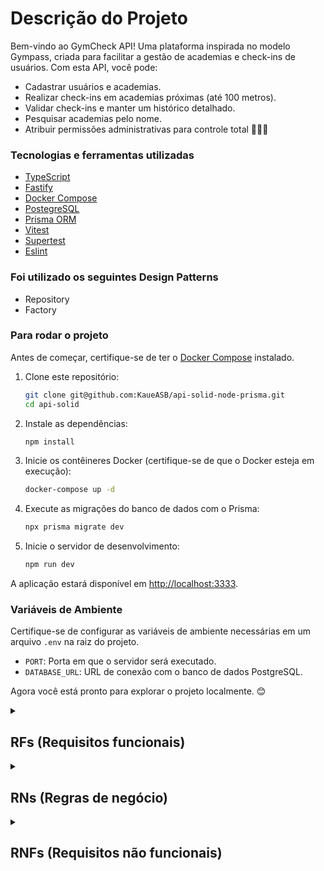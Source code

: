 # Descrição do Projeto

Bem-vindo ao GymCheck API! Uma plataforma inspirada no modelo Gympass, criada para facilitar a gestão de academias e check-ins de usuários. Com esta API, você pode:

- Cadastrar usuários e academias.
- Realizar check-ins em academias próximas (até 100 metros).
- Validar check-ins e manter um histórico detalhado.
- Pesquisar academias pelo nome.
- Atribuir permissões administrativas para controle total 💪🏋️‍♂️

### Tecnologias e ferramentas utilizadas

- [TypeScript](https://www.typescriptlang.org/)
- [Fastify](https://fastify.dev/docs/latest/Guides/Getting-Started/)
- [Docker Compose](https://docs.docker.com/compose)
- [PostegreSQL](https://www.postgresql.org/)
- [Prisma ORM](https://www.prisma.io/)
- [Vitest](https://vitest.dev/)
- [Supertest](https://github.com/ladjs/supertest)
- [Eslint](https://eslint.org/)

### Foi utilizado os seguintes Design Patterns

- Repository
- Factory  <!-- (https://refactoring.guru/design-patterns/factory-method) -->

### Para rodar o projeto

Antes de começar, certifique-se de ter o [Docker Compose](https://docs.docker.com/compose/install/) instalado.

1. Clone este repositório:

    ```bash
    git clone git@github.com:KaueASB/api-solid-node-prisma.git
    cd api-solid
    ```

2. Instale as dependências:

    ```bash
    npm install
    ```

3. Inicie os contêineres Docker (certifique-se de que o Docker esteja em execução):

    ```bash
    docker-compose up -d
    ```

4. Execute as migrações do banco de dados com o Prisma:

    ```bash
    npx prisma migrate dev
    ```

5. Inicie o servidor de desenvolvimento:

    ```bash
    npm run dev
    ```

A aplicação estará disponível em [http://localhost:3333](http://localhost:3333).

### Variáveis de Ambiente

Certifique-se de configurar as variáveis de ambiente necessárias em um arquivo `.env` na raiz do projeto.

- `PORT`: Porta em que o servidor será executado.
- `DATABASE_URL`: URL de conexão com o banco de dados PostgreSQL.

Agora você está pronto para explorar o projeto localmente. 😊

<details>
    <summary>
        <h2>RFs (Requisitos funcionais)</h2>
    </summary>

- [x] Deve ser possível se cadastrar
- [x] Deve ser possível se autenticar
- [x] Deve ser possível obter o perfil do usuário logado
- [x] Deve ser possível obter o número de check-ins realizados pelo usuário logado
- [x] Deve ser possível o usuário obter o histórico de check-ins
- [x] Deve ser possível o usuário buscar academias próximas (até 10km)
- [x] Deve ser possível o usuário buscar academias pelo nome
- [x] Deve ser possível o usuário realizar check-in em uma academia
- [x] Deve ser possível validar o check-in de um usuário
- [x] Deve ser possível cadastrar uma academia

</details>

<details>
    <summary>
        <h2>RNs (Regras de negócio)</h2>
    </summary>

- [x] O usuário não pode se cadastrar com um e-mail duplicado
- [x] O usuário não pode fazer 2 check-ins no mesmo dia
- [x] O usuário não pode validar o mesmo check-in duas vezes
- [x] O usuário não pode fazer check-in se não estiver há 100 mts da academia
- [x] O check-in só pode ser validado até 20 minutos após ser criado
- [x] O check-in só pode ser validado por administradores
- [x] A academia só pode ser cadastrada por administradores

</details>

<details>
    <summary>
        <h2>RNFs (Requisitos não funcionais)</h2>
    </summary>

- [x] A senha do usuário precisa estar criptografada
- [x] Os dados da aplicação precisam estar persistidos em um banco PostgreSQL
- [x] Todas as listas de dados precisam estar paginadas com 20 itens por página
- [x] O Usuário deve ser identificado por um JWT (JSON Web Token)

</details>
